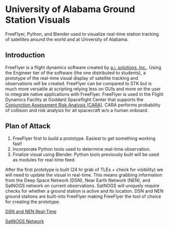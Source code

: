 # University of Alabama Ground Station Visuals
FreeFlyer, Python, and Blender used to visualize real-time station tracking of satellites around the world and at University of Alabama. 
## Introduction
FreeFlyer is a flight dynamics software created by [a.i. solutions, Inc.](https://ai-solutions.com/). Using the Engineer tier of the software (the one distributed to students), a prototype of the real-time visual display of satellite tracking and observations will be created. FreeFlyer can be compared to STK but is much more versatile at scripting relying less on GUIs and more on the user to integrate native applications with FreeFlyer. FreeFlyer is used in the Flight Dynamics Facility at Goddard Spaceflight Center that supports the [Conjunction Assessment Risk Analysis (CARA)](https://satellitesafety.gsfc.nasa.gov/cara.html). CARA performs probability of collision and risk analysis for all spacecraft w/o a human onboard.

## Plan of Attack
1. FreeFlyer first to build a prototype. Easiest to get something working fast!
2. Incorporate Python tools used to determine real-time observation.
3. Finalize visual using Blender. Python tools previously built will be used as modules for real-time feed.

After the first prototype is built (24 hr grab of TLEs + check for visibility) we will need to update the visual in real-time. This means grabbing information from the Deep Space Network (DSN), Near Earth Network (NEN), and SatNOGS network on current observations. SatNOGS will uniquely require checks for whether a ground station is active and its location. DSN and NEN ground stations are built-into FreeFlyer making FreeFlyer the tool of choice for creating the prototype. 

[DSN and NEN Real-Time](https://scan-now.gsfc.nasa.gov/scan)

[SatNOGS Network](https://network.satnogs.org/)
